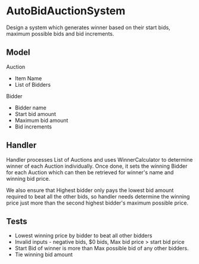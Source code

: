 # AutoBidAuctionSystem
Design a system which generates winner based on their start bids, maximum possible bids and bid increments.


## Model
Auction
* Item Name
* List of Bidders

Bidder
* Bidder name
* Start bid amount
* Maximum bid amount
* Bid increments


## Handler
Handler processes List of Auctions and uses WinnerCalculator to determine winner of each Auction individually. 
Once done, it sets the winning Bidder for each Auction which can then be retrieved for winner's name and winning bid price.

We also ensure that Highest bidder only pays the lowest bid amount required to beat all the other bids, 
so handler needs determine the winning price just more than the second highest bidder's maximum possible price.

## Tests
* Lowest winning price by bidder to beat all other bidders
* Invalid inputs - negative bids, $0 bids, Max bid price > start bid price
* Start Bid of winner is more than Max possible bid of any other bidders.
* Tie winning bid amount